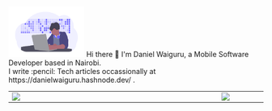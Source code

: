 <img src="art/dev.png" width="150" height="100"/>
Hi there 👋 I'm Daniel Waiguru, a Mobile Software Developer based in Nairobi.
<br>
I write :pencil: Tech articles occassionally at https://danielwaiguru.hashnode.dev/ .

<br>
<center>
  <table>
    <tr>
        <td><img width="400px" align="left" src="https://github-readme-stats.vercel.app/api?username=DanielWaiguru91&count_private=true&show_icons=true&theme=dark&layout=compact" /></td>
        <td><img width="380px" align="left" src="https://github-readme-stats.vercel.app/api/top-langs/?username=DanielWaiguru91&hide=html&layout=compact&theme=dark" /></td>      
    </tr>   
  </table>
</center>

<!--
**DanielWaiguru91/DanielWaiguru91** is a ✨ _special_ ✨ repository because its `README.md` (this file) appears on your GitHub profile.

Here are some ideas to get you started:

- 🔭 I’m currently working on ...
- 🌱 I’m currently learning Mudularization Architecture in Android
- 👯 I’m looking to collaborate on android 
- 🤔 I’m looking for help with ...
- 💬 Ask me about ...
- 📫 How to reach me: ...
- 😄 Pronouns: ...
- ⚡ Fun fact: ...
![Visitor Count](https://profile-counter.glitch.me/DanielWaiguru91/count.svg)
-->
